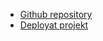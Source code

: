 - [Github repository](https://github.com/Tobaunta/flag-app)
- [Deployat projekt](https://flag-app.tobaunta.torkelsson.online)
